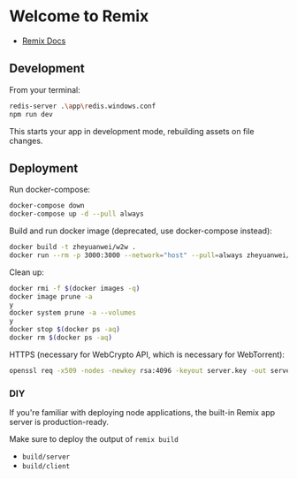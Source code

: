 # Welcome to Remix

- [Remix Docs](https://remix.run/docs)

## Development

From your terminal:

```sh
redis-server .\app\redis.windows.conf
npm run dev
```

This starts your app in development mode, rebuilding assets on file changes.

## Deployment

Run docker-compose:

```sh
docker-compose down
docker-compose up -d --pull always
```

Build and run docker image (deprecated, use docker-compose instead):

```sh
docker build -t zheyuanwei/w2w .
docker run --rm -p 3000:3000 --network="host" --pull=always zheyuanwei/w2w
```

Clean up:

```sh
docker rmi -f $(docker images -q)
docker image prune -a
y
docker system prune -a --volumes
y
docker stop $(docker ps -aq)
docker rm $(docker ps -aq)
```

HTTPS (necessary for WebCrypto API, which is necessary for WebTorrent):

```sh
openssl req -x509 -nodes -newkey rsa:4096 -keyout server.key -out server.crt
```

### DIY

If you're familiar with deploying node applications, the built-in Remix app server is production-ready.

Make sure to deploy the output of `remix build`

- `build/server`
- `build/client`
